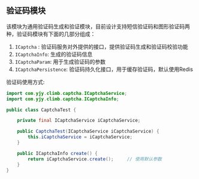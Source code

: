 ## 验证码模块

该模块为通用验证码生成和验证模块，目前设计支持短信验证码和图形验证码两种，验证码模块有下面的几部分组成：
1. `ICaptcha` : 验证码服务对外提供的接口，提供验证码生成和验证码校验功能
2. `ICaptchaInfo`: 生成的验证码信息
3. `ICaptchaParam`: 用于生成验证码的参数
4. `ICaptchaPersistence`: 验证码持久化接口，用于缓存验证码，默认使用Redis

验证码使用方式:

```java
import com.yjy.climb.captcha.ICaptchaService;
import com.yjy.climb.captcha.ICaptchaInfo;

public class CaptchaTest {

	private final ICaptchaService iCaptchaService;

	public CaptchaTest(ICaptchaService iCaptchaService) {
		this.iCaptchaService = iCaptchaService;
	}

	public ICaptchaInfo create() {
		return iCaptchaService.create();     // 使用默认参数
	}
}


```
